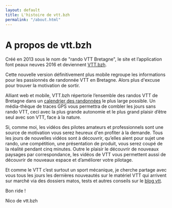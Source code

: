 ```yaml
---
layout: default
title: L'histoire de vtt.bzh
permalink: "/about.html"
---
```

# A propos de vtt.bzh

Créé en 2013 sous le nom de "rando VTT Bretagne", le site et l’application font peaux neuves 2016 et deviennent [VTT.bzh]({{site.url}}).

Cette nouvelle version définitivement plus mobile regroupe les informations pour les passionnés de randonnée VTT en Bretagne. Alors plus d'excuse pour trouver la motivation de sortir.

Alliant web et mobile, VTT.bzh répertorie l’ensemble des randos VTT de Bretagne dans un [calendrier des randonnées]({{site.url}}/calendrier.html) le plus large possible. Un média-thèque de traces GPS vous permettra de combler les jours sans rando VTT, ceci avec la plus grande autonomie et le plus grand plaisir d’être seul avec son VTT, face à la nature.

Si, comme moi, les vidéos des pilotes amateurs et professionnels sont une source de motivation vous serez heureux d'en profiter à la demande. Tous les jours de nouvelles vidéos sont à découvrir, qu’elles aient pour sujet une rando, une compétition, une présentation de produit, vous serez coupé de la réalité pendant cinq minutes. Outre le plaisir le découvrir de nouveaux paysages par correspondance, les vidéos de VTT vous permettent aussi de découvrir de nouveaux espace et d’améliorer votre pilotage.

Et comme le VTT c’est surtout un sport mécanique, je cherche partage avec vous tous les jours les dernières nouveautés sur le matériel VTT qui arrivent sur marché via des dossiers matos, tests et autres conseils sur le [blog vtt]({{site.url}}/blog/index.html).

Bon ride !

Nico de vtt.bzh
